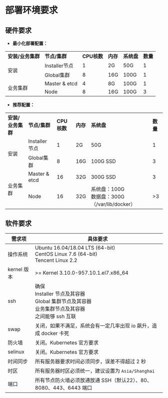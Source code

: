 #  部署环境要求



## 硬件要求

* **最小化部署配置：**

<table>
    <tr>
        <td><strong>安装/业务集群</strong></td>
        <td><strong>节点/集群 </td>
        <td><strong>CPU核数 </td>
        <td><strong>内存</td>
        <td><strong>系统盘</td>
        <td><strong>数量</td>
    </tr>
    <tr>
        <td rowspan="2">安装</td>
        <td>Installer节点</td>
        <td>1</td>
        <td>2G</td>
        <td>50G</td>
        <td>1</td>
    </tr>
    <tr>
        <td>Global集群</td>
        <td>8</td>
        <td>16G</td>
        <td>100G</td>
        <td>1</td>
    </tr>
    <tr>
        <td rowspan="2">业务集群</td>
        <td>Master & etcd</td>
        <td>4</td>
        <td>8G</td>
        <td>100G</td>
        <td>1</td>
    </tr>
    <tr>
        <td>Node</td>
        <td>8</td>
        <td>16G</td>
        <td>100G</td>
        <td>3</td>
    </tr>


</table>



* **推荐配置：**



<table>
    <tr>
        <td><strong>安装/业务集群</strong></td>
        <td><strong>节点/集群 </td>
        <td><strong>CPU核数 </td>
        <td><strong>内存</td>
        <td><strong>系统盘</td>
        <td><strong>数量</td>
    </tr>
    <tr>
        <td rowspan="2">安装</td>
        <td>Installer节点</td>
        <td>1</td>
        <td>2G</td>
        <td>50G</td>
        <td>1</td>
    </tr>
    <tr>
        <td>Global集群</td>
        <td>8</td>
        <td>16G</td>
        <td>100G SSD</td>
        <td>3</td>
    </tr>
    <tr>
        <td rowspan="2">业务集群</td>
        <td>Master & etcd</td>
        <td>16</td>
        <td>32G</td>
        <td>300G SSD</td>
        <td>3</td>
    </tr>
    <tr>
        <td>Node</td>
        <td>16</td>
        <td>32G</td>
        <td>系统盘：100G<br>数据盘：300G （/var/lib/docker） </td>
        <td>>3</td>
    </tr>


</table>


## 软件要求

| 需求项      | 具体要求                                                     |
| ----------- | ------------------------------------------------------------ |
| 操作系统    | Ubuntu 16.04/18.04 LTS (64-bit) <br>CentOS Linux 7.6 (64-bit)<br>Tencent Linux 2.2 |
| kernel 版本 | >= Kernel 3.10.0-957.10.1.el7.x86_64                    |
| ssh         | 确保<br> Installer 节点及其容器<br>Global 集群节点及其容器<br>业务集群节点及其容器<br>之间能够 ssh 互联 |
| swap        | 关闭，如果不满足，系统会有一定几率出现 io 飙升，造成 docker 卡死 |
| 防火墙      | 关闭。Kubernetes 官方要求                                    |
| selinux     | 关闭。Kubernetes 官方要求                                    |
| 时间同步    | 所有服务器要求时间必须同步，误差不得超过 2 秒                |
| 时区        | 所有服务器时区必须统一，建议设置为 `Asia/Shanghai`           |
| 端口        | 所有节点防火墙必须放通放通 SSH（默认22）、80、8080、443、6443 端口 |